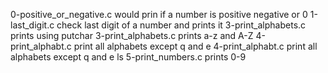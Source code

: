 0-positive_or_negative.c would prin if a number is positive negative or 0
1-last_digit.c check last digit of a number and prints it
3-print_alphabets.c prints using putchar
3-print_alphabets.c prints a-z and A-Z
4-print_alphabt.c print all alphabets except q and e
4-print_alphabt.c print all alphabets except q and e ls
5-print_numbers.c prints 0-9
